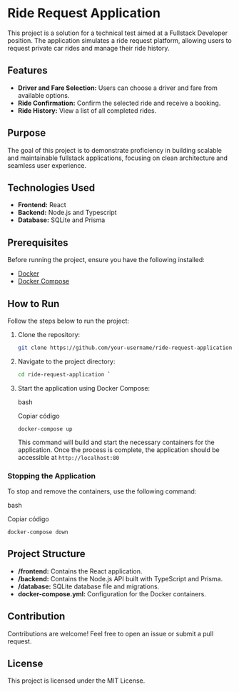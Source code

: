 # Ride Request Application  

This project is a solution for a technical test aimed at a Fullstack Developer position. The application simulates a ride request platform, allowing users to request private car rides and manage their ride history.  

## Features  
- **Driver and Fare Selection:** Users can choose a driver and fare from available options.  
- **Ride Confirmation:** Confirm the selected ride and receive a booking.  
- **Ride History:** View a list of all completed rides.  

## Purpose  
The goal of this project is to demonstrate proficiency in building scalable and maintainable fullstack applications, focusing on clean architecture and seamless user experience.  

## Technologies Used  
- **Frontend:** React  
- **Backend:** Node.js and Typescript
- **Database:** SQLite and Prisma  

## Prerequisites  

Before running the project, ensure you have the following installed:  

- [Docker](https://www.docker.com/)  
- [Docker Compose](https://docs.docker.com/compose/)  

## How to Run  

Follow the steps below to run the project:  

1. Clone the repository:  

   ```bash
   git clone https://github.com/your-username/ride-request-application.git

2. Navigate to the project directory:

   ```bash
   cd ride-request-application `

3.  Start the application using Docker Compose:

    bash

    Copiar código

    `docker-compose up`

    This command will build and start the necessary containers for the application. Once the process is complete, the application should be accessible at `http://localhost:80`

### Stopping the Application

To stop and remove the containers, use the following command:

bash

Copiar código

`docker-compose down`

Project Structure
-----------------

-   **/frontend:** Contains the React application.
-   **/backend:** Contains the Node.js API built with TypeScript and Prisma.
-   **/database:** SQLite database file and migrations.
-   **docker-compose.yml:** Configuration for the Docker containers.

Contribution
------------

Contributions are welcome! Feel free to open an issue or submit a pull request.

License
-------

This project is licensed under the MIT License.
